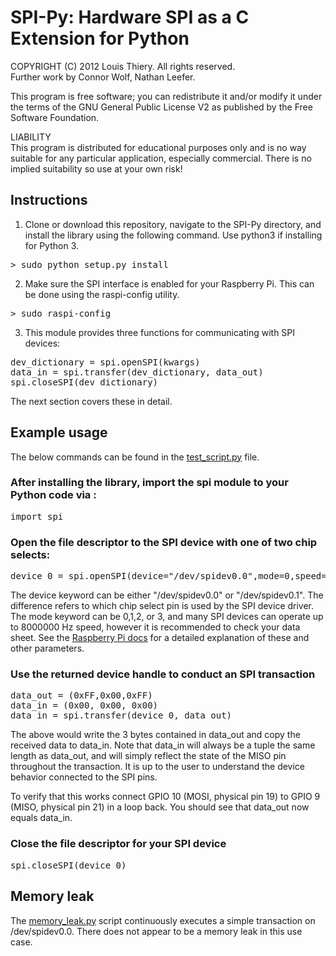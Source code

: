 SPI-Py: Hardware SPI as a C Extension for Python
======

COPYRIGHT (C) 2012 Louis Thiery. All rights reserved.   
Further work by Connor Wolf, Nathan Leefer.

This program is free software; you can redistribute it and/or modify it under the terms of the GNU General Public License V2 as published by the Free Software Foundation.

LIABILITY  
This program is distributed for educational purposes only and is no way suitable for any particular application, especially commercial. There is no implied suitability so use at your own risk!

## Instructions

1. Clone or download this repository, navigate to the SPI-Py directory, and install the library using the following command. Use python3 if installing for Python 3.
<pre>
> sudo python setup.py install
</pre>

2. Make sure the SPI interface is enabled for your Raspberry Pi. This can be done using the raspi-config utility.
<pre>
> sudo raspi-config
</pre>

3. This module provides three functions for communicating with SPI devices:
<pre>
dev_dictionary = spi.openSPI(kwargs)
data_in = spi.transfer(dev_dictionary, data_out)
spi.closeSPI(dev_dictionary)
</pre>

The next section covers these in detail.

## Example usage

The below commands can be found in the [test_script.py](test_script.py) file.

### After installing the library, import the spi module to your Python code via :
<pre>
import spi
</pre>

### Open the file descriptor to the SPI device with one of two chip selects:
<pre>
device_0 = spi.openSPI(device="/dev/spidev0.0",mode=0,speed=500000,bits=8,delay=0)
</pre>
The device keyword can be either "/dev/spidev0.0" or "/dev/spidev0.1". The difference refers to which chip select pin is used by the SPI device driver. The mode keyword can be 0,1,2, or 3, and many SPI devices can operate up to 8000000 Hz speed, however it is recommended to check your data sheet. See the [Raspberry Pi docs](https://www.raspberrypi.org/documentation/hardware/raspberrypi/spi/README.md) for a detailed explanation of these and other parameters.

### Use the returned device handle to conduct an SPI transaction
<pre>
data_out = (0xFF,0x00,0xFF)
data_in = (0x00, 0x00, 0x00)
data_in = spi.transfer(device_0, data_out)
</pre>

The above would write the 3 bytes contained in data_out and copy the received data to data_in. Note that data_in will always be a tuple the same length as data_out, and will simply reflect the state of the MISO pin throughout the transaction. It is up to the user to understand the device behavior connected to the SPI pins.

To verify that this works connect GPIO 10 (MOSI, physical pin 19) to GPIO 9 (MISO, physical pin 21) in a loop back. You should see that data_out now equals data_in.

### Close the file descriptor for your SPI device
<pre>
spi.closeSPI(device_0)
</pre>

## Memory leak

The [memory_leak.py](/memory_leak.py) script continuously executes a simple transaction on /dev/spidev0.0. There does not appear to be a memory leak in this use case.
